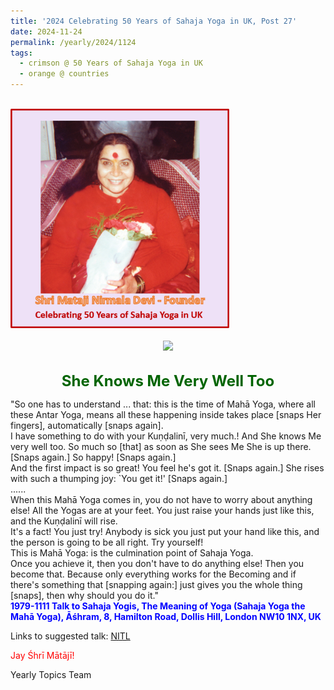 ```yaml
---
title: '2024 Celebrating 50 Years of Sahaja Yoga in UK, Post 27'
date: 2024-11-24
permalink: /yearly/2024/1124
tags:
  - crimson @ 50 Years of Sahaja Yoga in UK
  - orange @ countries
---
```


<br>
<div style="text-align: left"><img src="/images/50YearsUK.png" width="350" /></div><br>

<div style="text-align: center"><img src="https://pub-b6058b8fc5314638989cdd5e49178be6.r2.dev/1979-1202_Guru_Puja_The_Declaration_Living_Room_Ashram_8_Hamilton_Road_Dollis_Hill_London_NW10_1NX_UK_01_(Photo_credit_Tony_'Cooley'_Paniotou_Cam_cr_Patricia_Proenza_Raj_Kunwar_Raul_Collection_scanned_by_Ankit_Khare).jpg" /></div>

<br>
<p style="color:DarkGreen; text-align:center">
<font size="+2"><b>She Knows Me Very Well Too</b><br></font>
</p>

<p>
"So one has to understand ... that: this is the time of Mahā Yoga, where all these Antar Yoga, means all these happening inside takes place [snaps Her fingers], automatically [snaps again].<br>
I have something to do with your Kuṇḍalinī, very much.! And She knows Me very well too. So much so [that] as soon as She sees Me She is up there. [Snaps again.] So happy! [Snaps again.]<br>
And the first impact is so great! You feel he's got it. [Snaps again.] She rises with such a thumping joy: `You get it!' [Snaps again.]<br>
......<br>
When this Mahā Yoga comes in, you do not have to worry about anything else! All the Yogas are at your feet. You just raise your hands just like this, and the Kuṇḍalinī will rise.<br>
It's a fact! You just try! Anybody is sick you just put your hand like this, and the person is going to be all right. Try yourself!<br>
This is Mahā Yoga: is the culmination point of Sahaja Yoga.<br>
Once you achieve it, then you don't have to do anything else! Then you become that. Because only everything works for the Becoming and if there's something that [snapping again:] just gives you the whole thing [snaps], then why should you do it."<br>
<font color="blue"><b>1979-1111 Talk to Sahaja Yogis, The Meaning of Yoga (Sahaja Yoga the Mahā Yoga), Āśhram, 8, Hamilton Road, Dollis Hill, London NW10 1NX, UK</b></font><br>
</p>

Links to suggested talk: <a href="https://soundcloud.com/nirmala-vidya-portal/19791111-the-meaning-of-yoga"> NITL</a><br>

<p style="color:red;">Jay Śhrī Mātājī!<br></p>

<p>Yearly Topics Team</p>